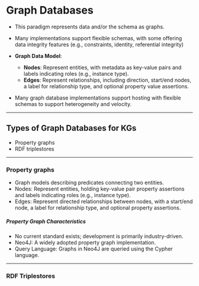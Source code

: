 # Graph Databases

- This paradigm represents data and/or the schema as graphs.
- Many implementations support flexible schemas, with some offering data integrity features (e.g., constraints, identity, referential integrity)

- **Graph Data Model**:
    - **Nodes**: Represent entities, with metadata as key-value pairs and labels indicating roles (e.g., instance type).
    - **Edges**: Represent relationships, including direction, start/end nodes, a label for relationship type, and optional property value assertions.
- Many graph database implementations support hosting with flexible schemas to support heterogeneity and velocity.
---

## Types of Graph Databases for KGs

- Property graphs
- RDF triplestores

---

### Property graphs

- Graph models describing predicates connecting two entities.
- Nodes: Represent entities, holding key-value pair property assertions and labels indicating roles (e.g., instance type).
- Edges: Represent directed relationships between nodes, with a start/end node, a label for relationship type, and optional property assertions.

##### Property Graph Characteristics

- No current standard exists; development is primarily industry-driven.
- Neo4J: A widely adopted property graph implementation.
- Query Language: Graphs in Neo4J are queried using the Cypher language.

---

### RDF Triplestores

